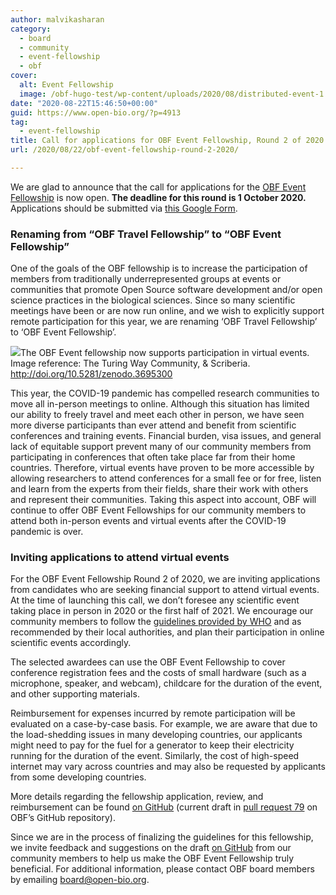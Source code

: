 ```yaml
---
author: malvikasharan
category:
  - board
  - community
  - event-fellowship
  - obf
cover:
  alt: Event Fellowship
  image: /obf-hugo-test/wp-content/uploads/2020/08/distributed-event-1.jpg
date: "2020-08-22T15:46:50+00:00"
guid: https://www.open-bio.org/?p=4913
tag:
  - event-fellowship
title: Call for applications for OBF Event Fellowship, Round 2 of 2020
url: /2020/08/22/obf-event-fellowship-round-2-2020/

---
```

We are glad to announce that the call for applications for the [OBF Event Fellowship](/obf-hugo-test/wp/event-awards) is now open. **The deadline for this round is 1 October 2020.** Applications should be submitted via [this Google Form](https://forms.gle/aDZbZGcDWKWe3ocy7).

### **Renaming from “OBF Travel Fellowship” to “OBF Event Fellowship”**

One of the goals of the OBF fellowship is to increase the participation of members from traditionally underrepresented groups at events or communities that promote Open Source software development and/or open science practices in the biological sciences. Since so many scientific meetings have been or are now run online, and we wish to explicitly support remote participation for this year, we are renaming ‘OBF Travel Fellowship’ to ‘OBF Event Fellowship’.

![](/obf-hugo-test/wp/wp-content/uploads/2020/08/distributed-event-1.jpg)The OBF Event fellowship now supports participation in virtual events. Image reference: The Turing Way Community, & Scriberia. http://doi.org/10.5281/zenodo.3695300

This year, the COVID-19 pandemic has compelled research communities to move all in-person meetings to online. Although this situation has limited our ability to freely travel and meet each other in person, we have seen more diverse participants than ever attend and benefit from scientific conferences and training events. Financial burden, visa issues, and general lack of equitable support prevent many of our community members from participating in conferences that often take place far from their home countries. Therefore, virtual events have proven to be more accessible by allowing researchers to attend conferences for a small fee or for free, listen and learn from the experts from their fields, share their work with others and represent their communities. Taking this aspect into account, OBF will continue to offer OBF Event Fellowships for our community members to attend both in-person events and virtual events after the COVID-19 pandemic is over.

### **Inviting applications to attend virtual events**

For the OBF Event Fellowship Round 2 of 2020, we are inviting applications from candidates who are seeking financial support to attend virtual events. At the time of launching this call, we don’t foresee any scientific event taking place in person in 2020 or the first half of 2021. We encourage our community members to follow the [guidelines provided by WHO](https://www.who.int/emergencies/diseases/novel-coronavirus-2019/technical-guidance) and as recommended by their local authorities, and plan their participation in online scientific events accordingly.

The selected awardees can use the OBF Event Fellowship to cover conference registration fees and the costs of small hardware (such as a microphone, speaker, and webcam), childcare for the duration of the event, and other supporting materials.

Reimbursement for expenses incurred by remote participation will be evaluated on a case-by-case basis. For example, we are aware that due to the load-shedding issues in many developing countries, our applicants might need to pay for the fuel for a generator to keep their electricity running for the duration of the event. Similarly, the cost of high-speed internet may vary across countries and may also be requested by applicants from some developing countries.

More details regarding the fellowship application, review, and reimbursement can be found [on GitHub](https://github.com/OBF/obf-docs/blob/Fellowship-for-remote-events/Travel_fellowships.md) (current draft in [pull request 79](https://github.com/OBF/obf-docs/pull/79) on OBF’s GitHub repository).

Since we are in the process of finalizing the guidelines for this fellowship, we invite feedback and suggestions on the draft [on GitHub](https://github.com/OBF/obf-docs/) from our community members to help us make the OBF Event Fellowship truly beneficial. For additional information, please contact OBF board members by emailing [board@open-bio.org](mailto:board@open-bio.org).
